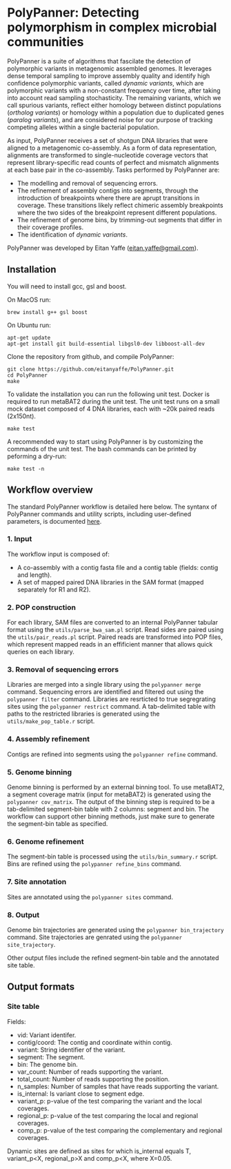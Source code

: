 # PolyPanner: Detecting polymorphism in complex microbial communities

PolyPanner is a suite of algorithms that fascilate the detection of polymorphic variants in metagenomic assembled genomes. It leverages dense temporal sampling to improve assembly quality and identify high confidence polymorphic variants, called *dynamic variants*, which are polymorphic variants with a non-constant frequency over time, after taking into account read sampling stochasticity. The remaining variants, which we call spurious variants, reflect either homology between distinct populations (*ortholog variants*) or homology within a population due to duplicated genes (*paralog variants*), and are considered noise for our purpose of tracking competing alleles within a single bacterial population.

As input, PolyPanner receives a set of shotgun DNA libraries that were aligned to a metagenomic co-assembly. As a form of data representation, alignments are transformed to single-nucleotide coverage vectors that represent library-specific read counts of perfect and mismatch alignments at each base pair in the co-assembly. 
Tasks performed by PolyPanner are:
- The modelling and removal of sequencing errors.
- The refinement of assembly contigs into segments, through the introduction of breakpoints where there are aprupt transitions in coverage. These transitions likely reflect chimeric assembly breakpoints where the two sides of the breakpoint represent different populations. 
- The refinement of genome bins, by trimming-out segments that differ in their coverage profiles.
- The identification of *dynamic variants*.

PolyPanner was developed by Eitan Yaffe (eitan.yaffe@gmail.com).

## Installation

You will need to install gcc, gsl and boost. 

On MacOS run:
```
brew install g++ gsl boost
```

On Ubuntu run:
```
apt-get update
apt-get install git build-essential libgsl0-dev libboost-all-dev
```

Clone the repository from github, and compile PolyPanner:
```
git clone https://github.com/eitanyaffe/PolyPanner.git
cd PolyPanner
make
```

To validate the installation you can run the following unit test. Docker is required to run metaBAT2 during the unit test. The unit test runs on a small mock dataset composed of 4 DNA libraries, each with ~20k paired reads (2x150nt). 

```
make test
```

A recommended way to start using PolyPanner is by customizing the commands of the unit test. The bash commands can be printed by peforming a dry-run:

```
make test -n
```


## Workflow overview


The standard PolyPanner workflow is detailed here below. The syntanx of PolyPanner commands and utility scripts, including user-defined parameters, is documented [here](docs/syntax.md).

### 1. Input

The workflow input is composed of:
- A co-assembly with a contig fasta file and a contig table (fields: contig and length).
- A set of mapped paired DNA libraries in the SAM format (mapped separately for R1 and R2).

### 2. POP construction

For each library, SAM files are converted to an internal PolyPanner tabular format using the ```utils/parse_bwa_sam.pl``` script. Read sides are paired using the ```utils/pair_reads.pl``` script. Paired reads are transformed into POP files, which represent mapped reads in an effificient manner that allows quick queries on each library.

### 3. Removal of sequencing errors

Libraries are merged into a single library using the ``polypanner merge`` command. Sequencing errors are identified and filtered out using the ``polypanner filter`` command. Libraries are resrticted to true segregrating sites using the ``polypanner restrict`` command. A tab-delimited table with paths to the restricted libraries is generated using the ``utils/make_pop_table.r`` script.

### 4. Assembly refinement

Contigs are refined into segments using the ``polypanner refine`` command.

### 5. Genome binning 

Genome binning is performed by an external binning tool. To use metaBAT2, a segment coverage matrix (input for metaBAT2) is generated using the ``polypanner cov_matrix``. The output of the binning step is required to be a tab-delimited segment-bin table  with 2 columns: segment and bin. The workflow can support other binning methods, just make sure to generate the segment-bin table as specified. 

### 6. Genome refinement 

The segment-bin table is processed using the ``utils/bin_summary.r`` script. Bins are refined using the ``polypanner refine_bins`` command.

### 7. Site annotation

Sites are annotated using the ``polypanner sites`` command.

### 8. Output

Genome bin trajectories are generated using the ``polypanner bin_trajectory`` command. Site trajectories are genrated using the ``polypanner site_trajectory``.

Other output files include the refined segment-bin table and the annotated site table. 

## Output formats

### Site table

Fields:
- vid: Variant identifer.
- contig/coord: The contig and coordinate within contig.
- variant: String identifier of the variant.
- segment: The segment.
- bin: The genome bin.
- var_count: Number of reads supporting the variant.
- total_count: Number of reads supporting the position.
- n_samples: Number of samples that have reads supporting the variant.
- is_internal: Is variant close to segment edge.
- variant_p: p-value of the test comparing the variant and the local coverages.
- regional_p: p-value of the test comparing the local and regional coverages.
- comp_p: p-value of the test comparing the complementary and regional coverages.

Dynamic sites are defined as sites for which is_internal equals T, variant_p<X, regional_p>X and comp_p<X, where X=0.05.
